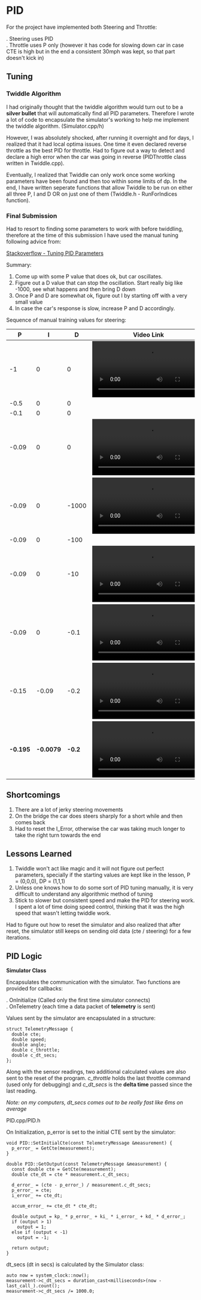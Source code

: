 
[//]: # (Image References)
[pid_1_0_0]: ./videos/pid_1_0_0.mp4
[pid_0.09_0_0]: ./videos/pid_0.09_0_0.mp4
[pid_0.9_0_1000]: ./videos/pid_0.9_0_1000.mp4
[pid_0.9_0_10]: ./videos/pid_0.9_0_10.mp4
[pid_0.09_0_0.1]: ./videos/pid_0.09_0_0.1.mp4
[pid_0.15_0.09_0.2]: ./videos/pid_0.15_0.09_0.2.mp4
[pid_0.195_0.0079_0.2]: ./videos/pid_0.195_0.0079_0.2.mp4

# PID

For the project have implemented both Steering and Throttle:

. Steering uses PID  
. Throttle uses P only (however it has code for slowing down car in case CTE is high but in the end a consistent 30mph was kept, so that part doesn't kick in)

## Tuning

### Twiddle Algorithm

I had originally thought that the twiddle algorithm would turn out to be a **silver bullet** that will automatically find all PID parameters. Therefore I wrote a lot of code to encapsulate the simulator's working to help me implement the twiddle algorithm. (Simulator.cpp/h)

However, I was absolutely shocked, after running it overnight and for days, I realized that it had local optima issues. One time it even declared reverse throttle as the best PID for throttle. Had to figure out a way to detect and declare a high error when the car was going in reverse (PIDThrottle class written in Twiddle.cpp).

Eventually, I realized that Twiddle can only work once some working parameters have been found and then too within some limits of dp. In the end, I have written seperate functions that allow Twiddle to be run on either all three P, I and D OR on just one of them (Twiddle.h - RunForIndices function).

### Final Submission

Had to resort to finding some parameters to work with before twiddling, therefore at the time of this submission I have used the manual tuning following advice from:

[Stackoverflow - Tuning PID Parameters](https://robotics.stackexchange.com/questions/167/what-are-good-strategies-for-tuning-pid-loops)

Summary:

1) Come up with some P value that does ok, but car oscillates.  
2) Figure out a D value that can stop the oscillation. Start really big like -1000, see what happens and then bring D down
3) Once P and D are somewhat ok, figure out I by starting off with a very small value
4) In case the car's response is slow, increase P and D accordingly.

Sequence of manual training values for steering:

| P | I | D | Video Link|
|---|---|---|---|
| -1 | 0 | 0 | ![pid_1_0_0]
| -0.5 | 0 | 0 | 
| -0.1 | 0 | 0 | 
| -0.09 | 0 | 0 | ![pid_0.09_0_0]
| -0.09 | 0 | -1000 | ![pid_0.9_0_1000]
| -0.09 | 0 | -100 | 
| -0.09 | 0 | -10 | ![pid_0.9_0_10] 
|-0.09| 0| -0.1| ![pid_0.09_0_0.1]
|-0.15| -0.09| -0.2| ![pid_0.15_0.09_0.2]
| **-0.195** | **-0.0079** | **-0.2** | ![pid_0.195_0.0079_0.2]

## Shortcomings

1) There are a lot of jerky steering movements
2) On the bridge the car does steers sharply for a short while and then comes back
3) Had to reset the I_Error, otherwise the car was taking much longer to take the right turn towards the end

## Lessons Learned

1) Twiddle won't act like magic and it will not figure out perfect parameters, specially if the starting values are kept like in the lesson, P = (0,0,0), DP = (1,1,1)
2) Unless one knows how to do some sort of PID tuning manually, it is very difficult to understand any algorithmic method of tuning
3) Stick to slower but consistent speed and make the PID for steering work. I spent a lot of time doing speed control, thinking that it was the high speed that wasn't letting twiddle work.


Had to figure out how to reset the simulator and also realized that after reset, the simulator still keeps on sending old data (cte / steering) for a few iterations.


## PID Logic

**Simulator Class**

Encapsulates the communication with the simulator. Two functions are provided for callbacks:

. OnInitialize (Called only the first time simulator connects)  
. OnTelemetry (each time a data packet of **telemetry** is sent) 

Values sent by the simulator are encapsulated in a structure:

```
struct TelemetryMessage {
  double cte;
  double speed;
  double angle;
  double c_throttle;
  double c_dt_secs;
};
```

Along with the sensor readings, two additional calculated values are also sent to the reset of the program. *c_throttle* holds the last throttle command (used only for debugging) and *c_dt_secs* is the **delta time** passed since the last reading.

*Note: on my computers, dt_secs comes out to be really fast like 6ms on average*

PID.cpp/PID.h

On Initialization, p_error is set to the initial CTE sent by the simulator:

```
void PID::SetInitialCte(const TelemetryMessage &measurement) {
  p_error_ = GetCte(measurement);
}
```

```
double PID::GetOutput(const TelemetryMessage &measurement) {
  const double cte = GetCte(measurement);
  double cte_dt = cte * measurement.c_dt_secs;

  d_error_ = (cte - p_error_) / measurement.c_dt_secs;
  p_error_ = cte;
  i_error_ += cte_dt;

  accum_error_ += cte_dt * cte_dt;

  double output = kp_ * p_error_ + ki_ * i_error_ + kd_ * d_error_;
  if (output > 1)
    output = 1;
  else if (output < -1)
    output = -1;

  return output;
}

```

dt_secs (dt in secs) is calculated by the Simulator class:

```
auto now = system_clock::now();
measurement->c_dt_secs = duration_cast<milliseconds>(now - last_call_).count();
measurement->c_dt_secs /= 1000.0;
```

